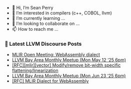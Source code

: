 - 👋 Hi, I’m Sean Perry
- 👀 I’m interested in compilers (c++, COBOL, llvm)
- 🌱 I’m currently learning ...
- 💞️ I’m looking to collaborate on ...
- 📫 How to reach me ...

<!---
s66perry/s66perry is a ✨ special ✨ repository because its `README.md` (this file) appears on your GitHub profile.
You can click the Preview link to take a look at your changes.
--->
### 📕 Latest LLVM Discourse Posts

<!-- DISCOURSE-LLVM:START -->
- [MLIR Open Meeting: WebAssembly dialect](https://discourse.llvm.org/t/mlir-open-meeting-webassembly-dialect/86928#post_1)
- [LLVM Bay Area Monthly Meetup &lpar;Mon May 12 ‘25 6pm&rpar;](https://discourse.llvm.org/t/llvm-bay-area-monthly-meetup-mon-may-12-25-6pm/86212#post_2)
- [[RFC][mlir][vector] Modify/remove bit-width specific flattening/linearization](https://discourse.llvm.org/t/rfc-mlir-vector-modify-remove-bit-width-specific-flattening-linearization/86876#post_5)
- [LLVM Bay Area Monthly Meetup &lpar;Mon Jun 23 ‘25 6pm&rpar;](https://discourse.llvm.org/t/llvm-bay-area-monthly-meetup-mon-jun-23-25-6pm/86927#post_1)
- [[RFC] MLIR Dialect for WebAssembly](https://discourse.llvm.org/t/rfc-mlir-dialect-for-webassembly/86758#post_20)
<!-- DISCOURSE-LLVM:END -->
